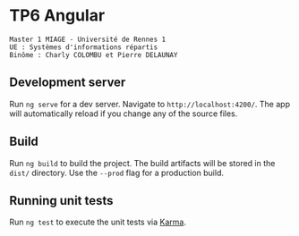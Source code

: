 # TP6 Angular

```
Master 1 MIAGE - Université de Rennes 1
UE : Systèmes d'informations répartis
Binôme : Charly COLOMBU et Pierre DELAUNAY
```

## Development server

Run `ng serve` for a dev server. Navigate to `http://localhost:4200/`. The app will automatically reload if you change any of the source files.

## Build

Run `ng build` to build the project. The build artifacts will be stored in the `dist/` directory. Use the `--prod` flag for a production build.

## Running unit tests

Run `ng test` to execute the unit tests via [Karma](https://karma-runner.github.io).